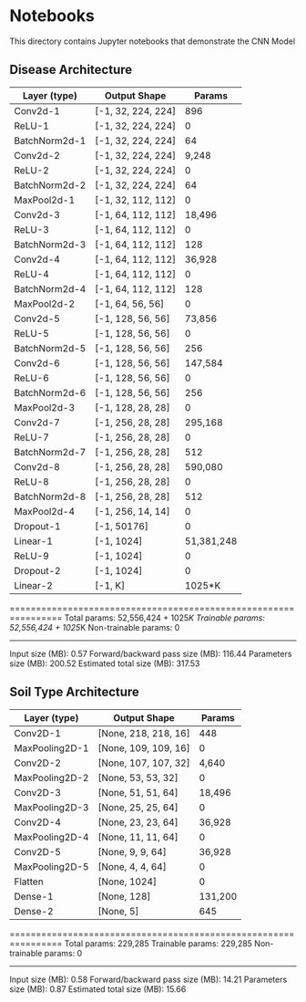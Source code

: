 # Notebooks

This directory contains Jupyter notebooks that demonstrate the CNN Model

## Disease Architecture

| Layer (type)  | Output Shape       | Params     |
| ------------- | ------------------ | ---------- |
| Conv2d-1      | [-1, 32, 224, 224] | 896        |
| ReLU-1        | [-1, 32, 224, 224] | 0          |
| BatchNorm2d-1 | [-1, 32, 224, 224] | 64         |
| Conv2d-2      | [-1, 32, 224, 224] | 9,248      |
| ReLU-2        | [-1, 32, 224, 224] | 0          |
| BatchNorm2d-2 | [-1, 32, 224, 224] | 64         |
| MaxPool2d-1   | [-1, 32, 112, 112] | 0          |
| Conv2d-3      | [-1, 64, 112, 112] | 18,496     |
| ReLU-3        | [-1, 64, 112, 112] | 0          |
| BatchNorm2d-3 | [-1, 64, 112, 112] | 128        |
| Conv2d-4      | [-1, 64, 112, 112] | 36,928     |
| ReLU-4        | [-1, 64, 112, 112] | 0          |
| BatchNorm2d-4 | [-1, 64, 112, 112] | 128        |
| MaxPool2d-2   | [-1, 64, 56, 56]   | 0          |
| Conv2d-5      | [-1, 128, 56, 56]  | 73,856     |
| ReLU-5        | [-1, 128, 56, 56]  | 0          |
| BatchNorm2d-5 | [-1, 128, 56, 56]  | 256        |
| Conv2d-6      | [-1, 128, 56, 56]  | 147,584    |
| ReLU-6        | [-1, 128, 56, 56]  | 0          |
| BatchNorm2d-6 | [-1, 128, 56, 56]  | 256        |
| MaxPool2d-3   | [-1, 128, 28, 28]  | 0          |
| Conv2d-7      | [-1, 256, 28, 28]  | 295,168    |
| ReLU-7        | [-1, 256, 28, 28]  | 0          |
| BatchNorm2d-7 | [-1, 256, 28, 28]  | 512        |
| Conv2d-8      | [-1, 256, 28, 28]  | 590,080    |
| ReLU-8        | [-1, 256, 28, 28]  | 0          |
| BatchNorm2d-8 | [-1, 256, 28, 28]  | 512        |
| MaxPool2d-4   | [-1, 256, 14, 14]  | 0          |
| Dropout-1     | [-1, 50176]        | 0          |
| Linear-1      | [-1, 1024]         | 51,381,248 |
| ReLU-9        | [-1, 1024]         | 0          |
| Dropout-2     | [-1, 1024]         | 0          |
| Linear-2      | [-1, K]            | 1025\*K    |

================================================================
Total params: 52,556,424 + 1025*K
Trainable params: 52,556,424 + 1025*K
Non-trainable params: 0

---

Input size (MB): 0.57
Forward/backward pass size (MB): 116.44
Parameters size (MB): 200.52
Estimated total size (MB): 317.53

## Soil Type Architecture

| Layer (type)   | Output Shape         | Params  |
| -------------- | -------------------- | ------- |
| Conv2D-1       | [None, 218, 218, 16] | 448     |
| MaxPooling2D-1 | [None, 109, 109, 16] | 0       |
| Conv2D-2       | [None, 107, 107, 32] | 4,640   |
| MaxPooling2D-2 | [None, 53, 53, 32]   | 0       |
| Conv2D-3       | [None, 51, 51, 64]   | 18,496  |
| MaxPooling2D-3 | [None, 25, 25, 64]   | 0       |
| Conv2D-4       | [None, 23, 23, 64]   | 36,928  |
| MaxPooling2D-4 | [None, 11, 11, 64]   | 0       |
| Conv2D-5       | [None, 9, 9, 64]     | 36,928  |
| MaxPooling2D-5 | [None, 4, 4, 64]     | 0       |
| Flatten        | [None, 1024]         | 0       |
| Dense-1        | [None, 128]          | 131,200 |
| Dense-2        | [None, 5]            | 645     |

================================================================
Total params: 229,285
Trainable params: 229,285
Non-trainable params: 0

---

Input size (MB): 0.58
Forward/backward pass size (MB): 14.21
Parameters size (MB): 0.87
Estimated total size (MB): 15.66
